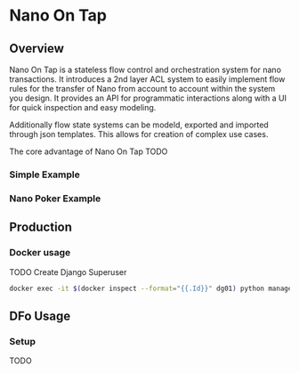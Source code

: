 # Nano On Tap
## Overview
Nano On Tap is a stateless flow control and orchestration system for nano transactions. It introduces a 2nd layer ACL system to easily implement flow rules for the transfer of Nano from account to account within the system you design. It provides an API for programmatic interactions along with a UI for quick inspection and easy modeling.

Additionally flow state systems can be modeld, exported and imported through json templates. This allows for creation of complex use cases.

The core advantage of Nano On Tap TODO

### Simple Example

### Nano Poker Example

## Production
### Docker usage
TODO
Create Django Superuser
```sh
docker exec -it $(docker inspect --format="{{.Id}}" dg01) python manage.py createsuperuser
```
## DFo Usage
### Setup
TODO
